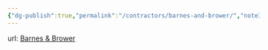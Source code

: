 ```yaml
---
{"dg-publish":true,"permalink":"/contractors/barnes-and-brower/","noteIcon":"","created":"2025-07-07T14:23:44.142-05:00"}
---
```


url: [Barnes & Brower](https://barnesandbrower.com/)